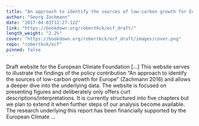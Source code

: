 ```yaml
---
title: "An approach to identify the sources of low-carbon growth for Europe"
author: "Georg Zachmann"
date: "2017-04-03T12:27:12Z"
link: "https://bookdown.org/robertkck/ecf_draft/"
length_weight: "2.2%"
cover: "https://bookdown.org/robertkck/ecf_draft/images/cover.png"
repo: "robertkck/ecf"
pinned: false
---
```


Draft website for the European Climate Foundation [...] This website serves to illustrate the findings of the policy contribution “An approach to identify the sources of low-carbon growth for Europe” (Zachmann 2016) and allows a deeper dive into the underlying data. The website is focused on presenting figures and deliberately only offers curt descriptions/interpretations. It is currently structured into five chapters but we plan to extend it when further steps of our analysis become available. The research underlying this report has been financially supported by the European Climate ...
